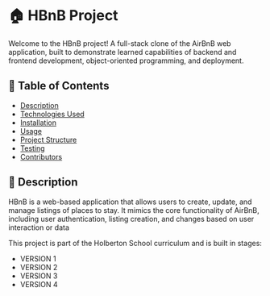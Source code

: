 # 🏠 HBnB Project

Welcome to the HBnB project! A full-stack clone of the AirBnB web application, built to demonstrate learned capabilities of backend and frontend development, object-oriented programming, and deployment.

## 📌 Table of Contents

- [Description](#description)
- [Technologies Used](#technologies-used)
- [Installation](#installation)
- [Usage](#usage)
- [Project Structure](#project-structure)
- [Testing](#testing)
- [Contributors](#contributors)

## 📖 Description

HBnB is a web-based application that allows users to create, update, and manage listings of places to stay. It mimics the core functionality of AirBnB, including user authentication, listing creation, and changes based on user interaction or data

This project is part of the Holberton School curriculum and is built in stages:
- VERSION 1
- VERSION 2
- VERSION 3
- VERSION 4


